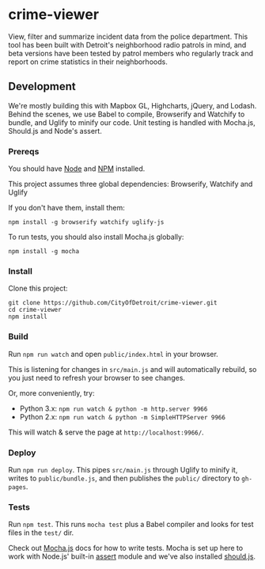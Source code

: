 # crime-viewer

View, filter and summarize incident data from the police department. This tool has been built with Detroit's neighborhood radio patrols in mind, and beta versions have been tested by patrol members who regularly track and report on crime statistics in their neighborhoods.

## Development

We're mostly building this with Mapbox GL, Highcharts, jQuery, and Lodash. Behind the scenes, we use Babel to compile, Browserify and Watchify to bundle, and Uglify to minify our code. Unit testing is handled with Mocha.js, Should.js and Node's assert.

### Prereqs

You should have [Node](https://nodejs.org/en/) and [NPM](https://www.npmjs.com/) installed.

This project assumes three global dependencies: Browserify, Watchify and Uglify

If you don't have them, install them:
```
npm install -g browserify watchify uglify-js
```

To run tests, you should also install Mocha.js globally:
```
npm install -g mocha
```

### Install

Clone this project:
```
git clone https://github.com/CityOfDetroit/crime-viewer.git
cd crime-viewer
npm install
```

### Build

Run `npm run watch` and open `public/index.html` in your browser.

This is listening for changes in `src/main.js` and will automatically rebuild, so you just need to refresh your browser to see changes.

Or, more conveniently, try:

- Python 3.x: `npm run watch & python -m http.server 9966`
- Python 2.x: `npm run watch & python -m SimpleHTTPServer 9966`

This will watch & serve the page at `http://localhost:9966/`.

### Deploy

Run `npm run deploy`. This pipes `src/main.js` through Uglify to minify it, writes to `public/bundle.js`, and then publishes the `public/` directory to `gh-pages`.

### Tests

Run `npm test`. This runs `mocha test` plus a Babel compiler and looks for test files in the `test/` dir.

Check out [Mocha.js](https://mochajs.org) docs for how to write tests. Mocha is set up here to work with Node.js' built-in [assert](https://nodejs.org/api/assert.html) module and we've also installed [should.js](https://github.com/shouldjs/should.js).
